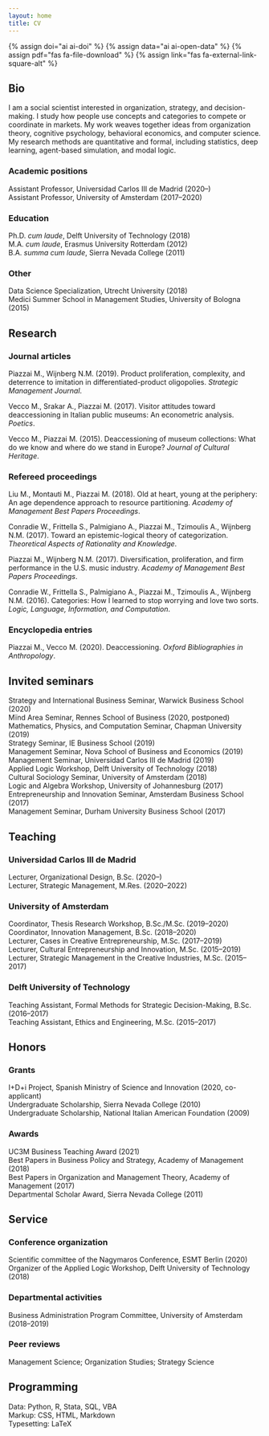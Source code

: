 ```yaml
---
layout: home
title: CV
---
```


{% assign doi="ai ai-doi" %}
{% assign data="ai ai-open-data" %}
{% assign pdf="fas fa-file-download" %}
{% assign link="fas fa-external-link-square-alt" %}

## Bio

I am a social scientist interested in organization, strategy, and decision-making. I study how people use concepts and categories to compete or coordinate in markets. My work weaves together ideas from organization theory, cognitive psychology, behavioral economics, and computer science. My research methods are quantitative and formal, including statistics, deep learning, agent-based simulation, and modal logic.

### Academic positions

Assistant Professor, Universidad Carlos III de Madrid (2020–)  
Assistant Professor, University of Amsterdam (2017–2020)

### Education

Ph.D. _cum laude_, Delft University of Technology (2018)  
M.A. _cum laude_, Erasmus University Rotterdam (2012)  
B.A. _summa cum laude_, Sierra Nevada College (2011)

### Other

Data Science Specialization, Utrecht University (2018)  
Medici Summer School in Management Studies, University of Bologna (2015)

## Research <a id="research"></a>

### Journal articles

Piazzai M., Wijnberg N.M. (2019). Product proliferation, complexity, and deterrence to imitation in differentiated-product oligopolies. _Strategic Management Journal_.
<a href="https://doi.org/10.1002/smj.3002" class="{{ doi }}" title="DOI" id="icon"></a> <a href="https://github.com/piazzai/smj-18-19552" class="{{ data }}" title="Data" id="icon"></a> <a href="https://onlinelibrary.wiley.com/doi/pdfdirect/10.1002/smj.3002?download=true" class="{{ pdf }}" title="PDF" id="icon"></a>

Vecco M., Srakar A., Piazzai M. (2017). Visitor attitudes toward deaccessioning in Italian public museums: An econometric analysis. _Poetics_. <a href="https://doi.org/10.1016/j.poetic.2017.05.001" class="{{ doi }}" title="DOI" id="icon"></a>

Vecco M., Piazzai M. (2015). Deaccessioning of museum collections: What do we know and where do we stand in Europe? _Journal of Cultural Heritage_. <a href="https://doi.org/10.1016/j.culher.2014.03.007" class="{{ doi }}" title="DOI" id="icon"></a>

### Refereed proceedings

Liu M., Montauti M., Piazzai M. (2018). Old at heart, young at the periphery: An age dependence approach to resource partitioning. _Academy of Management Best Papers Proceedings_. <a href="https://doi.org/10.5465/ambpp.2018.31" class="{{ doi }}" title="DOI" id="icon"></a>

Conradie W., Frittella S., Palmigiano A., Piazzai M., Tzimoulis A., Wijnberg N.M. (2017). Toward an epistemic-logical theory of categorization. _Theoretical Aspects of Rationality and Knowledge_. <a href="https://doi.org/10.4204/eptcs.251.12" class="{{ doi }}" title="DOI" id="icon"></a> <a href="https://arxiv.org/pdf/1707.08743.pdf" class="{{ pdf }}" title="PDF" id="icon"></a>

Piazzai M., Wijnberg N.M. (2017). Diversification, proliferation, and firm performance in the U.S. music industry. _Academy of Management Best Papers Proceedings_. <a href="https://doi.org/10.5465/ambpp.2017.29" class="{{ doi }}" title="DOI" id="icon"></a>

Conradie W., Frittella S., Palmigiano A., Piazzai M., Tzimoulis A., Wijnberg N.M. (2016). Categories: How I learned to stop worrying and love two sorts. _Logic, Language, Information, and Computation_. <a href="https://doi.org/10.1007/978-3-662-52921-8_10" class="{{ doi }}" title="DOI" id="icon"></a> <a href="https://arxiv.org/pdf/1604.00777.pdf" class="{{ pdf }}" title="PDF" id="icon"></a>

### Encyclopedia entries

Piazzai M., Vecco M. (2020). Deaccessioning. _Oxford Bibliographies in Anthropology_. <a href="https://doi.org/10.1093/obo/9780199766567-0246" class="{{ doi }}" title="DOI" id="icon"></a>

## Invited seminars

Strategy and International Business Seminar, Warwick Business School (2020)  
Mïnd Area Seminar, Rennes School of Business (2020, postponed)  
Mathematics, Physics, and Computation Seminar, Chapman University (2019)  
Strategy Seminar, IE Business School (2019)  
Management Seminar, Nova School of Business and Economics (2019)  
Management Seminar, Universidad Carlos III de Madrid (2019)  
Applied Logic Workshop, Delft University of Technology (2018)  
Cultural Sociology Seminar, University of Amsterdam (2018)  
Logic and Algebra Workshop, University of Johannesburg (2017)  
Entrepreneurship and Innovation Seminar, Amsterdam Business School (2017)  
Management Seminar, Durham University Business School (2017)

## Teaching <a id="teaching"></a>

### Universidad Carlos III de Madrid

Lecturer, Organizational Design, B.Sc. (2020–)  
Lecturer, Strategic Management, M.Res. (2020–2022)

### University of Amsterdam

Coordinator, Thesis Research Workshop, B.Sc./M.Sc. (2019–2020)  
Coordinator, Innovation Management, B.Sc. (2018–2020)  
Lecturer, Cases in Creative Entrepreneurship, M.Sc. (2017–2019)  
Lecturer, Cultural Entrepreneurship and Innovation, M.Sc. (2015–2019)  
Lecturer, Strategic Management in the Creative Industries, M.Sc. (2015–2017)

### Delft University of Technology

Teaching Assistant, Formal Methods for Strategic Decision-Making, B.Sc. (2016–2017)  
Teaching Assistant, Ethics and Engineering, M.Sc. (2015–2017)

## Honors

### Grants

I+D+i Project, Spanish Ministry of Science and Innovation (2020, co-applicant)  
Undergraduate Scholarship, Sierra Nevada College (2010)  
Undergraduate Scholarship, National Italian American Foundation (2009)

### Awards

UC3M Business Teaching Award (2021) &nbsp;<a href="https://business.uc3m.es/en/news/noticia/310" class="{{ link }}" title="Link" id="icon"></a>  
Best Papers in Business Policy and Strategy, Academy of Management (2018)  
Best Papers in Organization and Management Theory, Academy of Management (2017)  
Departmental Scholar Award, Sierra Nevada College (2011)  

## Service

### Conference organization

Scientific committee of the Nagymaros Conference, ESMT Berlin (2020)  
Organizer of the Applied Logic Workshop, Delft University of Technology (2018)

### Departmental activities

Business Administration Program Committee, University of Amsterdam (2018–2019)

### Peer reviews

Management Science; Organization Studies; Strategy Science

## Programming

Data: Python, R, Stata, SQL, VBA  
Markup: CSS, HTML, Markdown  
Typesetting: LaTeX
